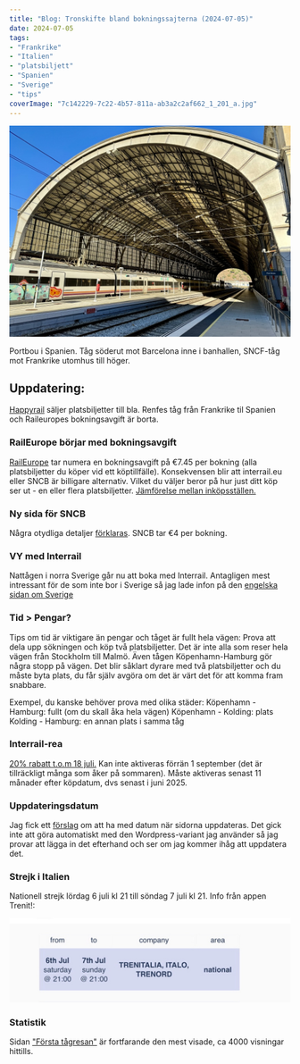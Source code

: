 ```yaml
---
title: "Blog: Tronskifte bland bokningssajterna (2024-07-05)"
date: 2024-07-05
tags:
- "Frankrike"
- "Italien"
- "platsbiljett"
- "Spanien"
- "Sverige"
- "tips"
coverImage: "7c142229-7c22-4b57-811a-ab3a2c2af662_1_201_a.jpg"
---
```


![](images/tronskifte-bland-bokningssajterna_1.jpg?w=1024)

<figcaption>

Portbou i Spanien. Tåg söderut mot Barcelona inne i banhallen, SNCF-tåg mot Frankrike utomhus till höger.

</figcaption>

## Uppdatering:

[Happyrail](https://www.trainfo.eu/happyrail/) säljer platsbiljetter till bla. Renfes tåg från Frankrike til Spanien och Raileuropes bokningsavgift är borta.

### RailEurope börjar med bokningsavgift

[RailEurope](https://www.trainfo.eu/raileurope/) tar numera en bokningsavgift på €7.45 per bokning (alla platsbiljetter du köper vid ett köptillfälle). Konsekvensen blir att interrail.eu eller SNCB är billigare alternativ. Vilket du väljer beror på hur just ditt köp ser ut - en eller flera platsbiljetter. [Jämförelse mellan inköpsställen.](https://www.trainfo.eu/allman-info/#buy-here)

### Ny sida för SNCB

Några otydliga detaljer [förklaras](https://www.trainfo.eu/sncb-platsbiljettkop/). SNCB tar €4 per bokning.

### VY med Interrail

Nattågen i norra Sverige går nu att boka med Interrail. Antagligen mest intressant för de som inte bor i Sverige så jag lade infon på den [engelska sidan om Sverige](https://www.trainfo.eu/interrail-in-sweden/)

### Tid > Pengar?

Tips om tid är viktigare än pengar och tåget är fullt hela vägen:
Prova att dela upp sökningen och köp två platsbiljetter. Det är inte alla som reser hela vägen från Stockholm till Malmö. Även tågen Köpenhamn-Hamburg gör några stopp på vägen. Det blir såklart dyrare med två platsbiljetter och du måste byta plats, du får själv avgöra om det är värt det för att komma fram snabbare.

Exempel, du kanske behöver prova med olika städer:
Köpenhamn - Hamburg: fullt (om du skall åka hela vägen)
Köpenhamn - Kolding: plats
Kolding - Hamburg: en annan plats i samma tåg

### Interrail-rea

[20% rabatt t.o.m 18 juli.](https://www.eurail.com/en/ni/discover-offseason-europe) Kan inte aktiveras förrän 1 september (det är tillräckligt många som åker på sommaren). Måste aktiveras senast 11 månader efter köpdatum, dvs senast i juni 2025.

### Uppdateringsdatum

Jag fick ett [förslag](https://www.trainfo.eu/om-sajten/) om att ha med datum när sidorna uppdateras. Det gick inte att göra automatiskt med den Wordpress-variant jag använder så jag provar att lägga in det efterhand och ser om jag kommer ihåg att uppdatera det.

### Strejk i Italien

Nationell strejk lördag 6 juli kl 21 till söndag 7 juli kl 21. Info från appen Trenit!:

![](images/tronskifte-bland-bokningssajterna_2.jpeg?w=1024)

### Statistik

Sidan ["Första tågresan"](https://www.trainfo.eu/forsta-resan/) är fortfarande den mest visade, ca 4000 visningar hittills.
